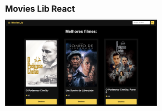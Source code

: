 ﻿# Movies Lib React

<img src="https://github.com/rafaelRizzo/moviesLibReact/blob/main/projeto.png"/>
